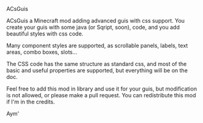 ACsGuis

ACsGuis a Minecraft mod adding advanced guis with css support.
You create your guis with some java (or Sqript, soon), code, and you add beautiful styles with css code.

Many component styles are supported, as scrollable panels, labels, text areas, combo boxes, slots...

The CSS code has the same structure as standard css, and most of the basic and useful properties are supported, but everything will be on the doc.

Feel free to add this mod in library and use it for your guis, but modification is not allowed, or please make a pull request.
You can redistribute this mod if I'm in the credits.

Aym'